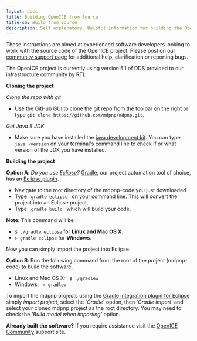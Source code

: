 ```yaml
---
layout: docs
title: Building OpenICE from Source
title-sm: Build from Source
description: Self explanatory. Helpful information for building the OpenICE project from source. These instructions are aimed at experienced software developers looking to work with the source code of the OpenICE project.
---
```


These instructions are aimed at experienced software developers looking to work with the source code of the OpenICE project. Please post on our [community support page](http://community.openice.info) for additional help, clarification or reporting bugs.

The OpenICE project is currently using version 5.1 of DDS provided to our infrastructure community by RTI.

**Cloning the project**

_Clone the repo with git_ 
 
* Use the GitHub GUI to clone the git repo from the toolbar on the right or type `git clone https://github.com/mdpnp/mdpnp.git`.

_Get Java 8 JDK_ 
 
* Make sure you have installed the [java development kit](http://www.oracle.com/technetwork/java/javase/downloads/jdk8-downloads-2133151.html). You can type `java -version` on your terminal's command line to check if or what version of the JDK you have installed.

**Building the project**


**Option A**: _Do you use [Eclipse](http://www.eclipse.org)?_ [Gradle](http://www.gradle.org/), our project automation tool of choice, has an [Eclipse plugin](http://gradle.org/docs/current/userguide/eclipse_plugin.html).

* Navigate to the root directory of the mdpnp-code you just downloaded
* Type <code> gradle eclipse </code> on your command line. This will convert the project into an Eclipse project.
* Type <code> gradle build </code> which will build your code.
        
**Note**: This command will be 

*   `$ ./gradle eclipse` for **Linux and Mac OS X**.  
*   `> gradle eclipse` for **Windows**.

Now you can simply import the project into Eclipse. 

**Option B**: Run the following command from the root of the project (mdpnp-code) to build the software.

* Linux and Mac OS X:     <code> $ ./gradlew</code>      
* Windows:     <code> > gradlew</code>

To import the mdpnp projects using the [Gradle integration plugin for Eclipse](http://marketplace.eclipse.org/content/gradle-integration-eclipse-44) simply _import project_, select the '*Gradle*' option, then '*Gradle import*' and select your cloned mdpnp project as the root directory. You may need to check the _'Build model when importing'_ option.

**Already built the software?** 
If you require assistance visit the [OpenICE Community](http://community.openice.info) support site.

